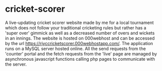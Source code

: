 # cricket-scorer
A live-updating cricket scorer website made by me for a local tournament which does not follow your traditional cricketing rules but rather has a 'super over' gimmick as well as a decreased number of overs and wickets in an innings.
The website is hosted on 000webhost and can be accessed by the url https://rjyccricketscorer.000webhostapp.com/. The application runs on a MySQL server hosted online. All the send requests from the 'counter' portal and the fetch requests from the 'live' page are managed by asynchronous javascript functions calling php pages to communicate with the server.
